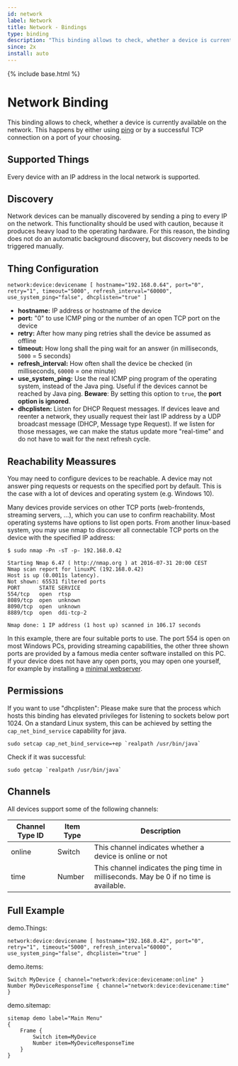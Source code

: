 ```yaml
---
id: network
label: Network
title: Network - Bindings
type: binding
description: "This binding allows to check, whether a device is currently available on the network."
since: 2x
install: auto
---
```


<!-- Attention authors: Do not edit directly. Please add your changes to the appropriate source repository -->

{% include base.html %}

# Network Binding

This binding allows to check, whether a device is currently available on the network.
This happens by either using [ping](https://en.wikipedia.org/wiki/Ping_%28networking_utility%29) or by a successful TCP connection on a port of your choosing.

## Supported Things

Every device with an IP address in the local network is supported.

## Discovery

Network devices can be manually discovered by sending a ping to every IP on the network.
This functionality should be used with caution, because it produces heavy load to the operating hardware.
For this reason, the binding does not do an automatic background discovery, but discovery needs to be triggered manually.

## Thing Configuration

```
network:device:devicename [ hostname="192.168.0.64", port="0", retry="1", timeout="5000", refresh_interval="60000", use_system_ping="false", dhcplisten="true" ]
```

- **hostname:** IP address or hostname of the device
- **port:** "0" to use ICMP ping or the number of an open TCP port on the device
- **retry:** After how many ping retries shall the device be assumed as offline
- **timeout:** How long shall the ping wait for an answer (in milliseconds, `5000` = 5 seconds) 
- **refresh_interval:** How often shall the device be checked (in milliseconds, `60000` = one minute)
- **use\_system\_ping:** Use the real ICMP ping program of the operating system, instead of the Java ping. Useful if the devices cannot be reached by Java ping. **Beware**: By setting this option to `true`, the **port option is ignored**.
- **dhcplisten:** Listen for DHCP Request messages.
  If devices leave and reenter a network, they usually request their last IP address by a UDP broadcast message (DHCP, Message type Request).
  If we listen for those messages, we can make the status update more "real-time" and do not have to wait for the next refresh cycle.

## Reachability Meassures

You may need to configure devices to be reachable.
A device may not answer ping requests or requests on the specified port by default.
This is the case with a lot of devices and operating system (e.g. Windows 10).

Many devices provide services on other TCP ports (web-frontends, streaming servers, ...), which you can use to confirm reachability. Most operating systems have options to list open ports.
From another linux-based system, you may use nmap to discover all connectable TCP ports on the device with the specified IP address:

```
$ sudo nmap -Pn -sT -p- 192.168.0.42

Starting Nmap 6.47 ( http://nmap.org ) at 2016-07-31 20:00 CEST
Nmap scan report for linuxPC (192.168.0.42)
Host is up (0.0011s latency).
Not shown: 65531 filtered ports
PORT      STATE SERVICE
554/tcp   open  rtsp
8089/tcp  open  unknown
8090/tcp  open  unknown
8889/tcp  open  ddi-tcp-2

Nmap done: 1 IP address (1 host up) scanned in 106.17 seconds
```

In this example, there are four suitable ports to use.
The port 554 is open on most Windows PCs, providing streaming capabilities, the other three shown ports are provided by a famous media center software installed on this PC.
If your device does not have any open ports, you may open one yourself, for example by installing a [minimal webserver](https://github.com/cesanta/mongoose).

## Permissions
If you want to use "dhcplisten":
Please make sure that the process which hosts this binding has elevated privileges for listening to sockets below port 1024.
On a standard Linux system, this can be achieved by setting the `cap_net_bind_service` capability for java.

```shell
sudo setcap cap_net_bind_service=+ep `realpath /usr/bin/java`
```

Check if it was successful:

```shell
sudo getcap `realpath /usr/bin/java`
```

## Channels

All devices support some of the following channels:

| Channel Type ID | Item Type    | Description  |
|-----------------|--------------|----------------------------------------------- |
| online          | Switch       | This channel indicates whether a device is online or not |
| time            | Number       | This channel indicates the ping time in milliseconds. May be 0 if no time is available. |


## Full Example

demo.Things:

```xtend
network:device:devicename [ hostname="192.168.0.42", port="0", retry="1", timeout="5000", refresh_interval="60000", use_system_ping="false", dhcplisten="true" ]
```

demo.items:

```xtend
Switch MyDevice { channel="network:device:devicename:online" }
Number MyDeviceResponseTime { channel="network:device:devicename:time" }
```

demo.sitemap:

```xtend
sitemap demo label="Main Menu"
{
	Frame {
		Switch item=MyDevice
		Number item=MyDeviceResponseTime
	}
}
```
